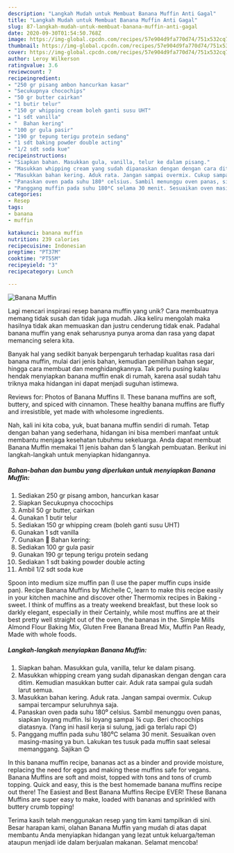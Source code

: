 ```yaml
---
description: "Langkah Mudah untuk Membuat Banana Muffin Anti Gagal"
title: "Langkah Mudah untuk Membuat Banana Muffin Anti Gagal"
slug: 87-langkah-mudah-untuk-membuat-banana-muffin-anti-gagal
date: 2020-09-30T01:54:50.768Z
image: https://img-global.cpcdn.com/recipes/57e904d9fa770d74/751x532cq70/banana-muffin-foto-resep-utama.jpg
thumbnail: https://img-global.cpcdn.com/recipes/57e904d9fa770d74/751x532cq70/banana-muffin-foto-resep-utama.jpg
cover: https://img-global.cpcdn.com/recipes/57e904d9fa770d74/751x532cq70/banana-muffin-foto-resep-utama.jpg
author: Leroy Wilkerson
ratingvalue: 3.6
reviewcount: 7
recipeingredient:
- "250 gr pisang ambon hancurkan kasar"
- "Secukupnya chocochips"
- "50 gr butter cairkan"
- "1 butir telur"
- "150 gr whipping cream boleh ganti susu UHT"
- "1 sdt vanilla"
- "  Bahan kering"
- "100 gr gula pasir"
- "190 gr tepung terigu protein sedang"
- "1 sdt baking powder double acting"
- "1/2 sdt soda kue"
recipeinstructions:
- "Siapkan bahan. Masukkan gula, vanilla, telur ke dalam pisang."
- "Masukkan whipping cream yang sudah dipanaskan dengan dengan cara ditim. Kemudian masukkan butter cair. Aduk rata sampai gula sudah larut semua."
- "Masukkan bahan kering. Aduk rata. Jangan sampai overmix. Cukup sampai tercampur seluruhnya saja."
- "Panaskan oven pada suhu 180⁰ celsius. Sambil menunggu oven panas, siapkan loyang muffin. Isi loyang sampai ¾ cup. Beri chocochips diatasnya. (Yang ini hasil kerja si sulung, jadi ga terlalu rapi 😊)"
- "Panggang muffin pada suhu 180⁰C selama 30 menit. Sesuaikan oven masing-masing ya bun. Lakukan tes tusuk pada muffin saat selesai memanggang. Sajikan 😊"
categories:
- Resep
tags:
- banana
- muffin

katakunci: banana muffin 
nutrition: 239 calories
recipecuisine: Indonesian
preptime: "PT37M"
cooktime: "PT55M"
recipeyield: "3"
recipecategory: Lunch

---
```



![Banana Muffin](https://img-global.cpcdn.com/recipes/57e904d9fa770d74/751x532cq70/banana-muffin-foto-resep-utama.jpg)

Lagi mencari inspirasi resep banana muffin yang unik? Cara membuatnya memang tidak susah dan tidak juga mudah. Jika keliru mengolah maka hasilnya tidak akan memuaskan dan justru cenderung tidak enak. Padahal banana muffin yang enak seharusnya punya aroma dan rasa yang dapat memancing selera kita.

Banyak hal yang sedikit banyak berpengaruh terhadap kualitas rasa dari banana muffin, mulai dari jenis bahan, kemudian pemilihan bahan segar, hingga cara membuat dan menghidangkannya. Tak perlu pusing kalau hendak menyiapkan banana muffin enak di rumah, karena asal sudah tahu triknya maka hidangan ini dapat menjadi suguhan istimewa.

Reviews for: Photos of Banana Muffins II. These banana muffins are soft, buttery, and spiced with cinnamon. These healthy banana muffins are fluffy and irresistible, yet made with wholesome ingredients.


Nah, kali ini kita coba, yuk, buat banana muffin sendiri di rumah. Tetap dengan bahan yang sederhana, hidangan ini bisa memberi manfaat untuk membantu menjaga kesehatan tubuhmu sekeluarga. Anda dapat membuat Banana Muffin memakai 11 jenis bahan dan 5 langkah pembuatan. Berikut ini langkah-langkah untuk menyiapkan hidangannya.

<!--inarticleads1-->

##### Bahan-bahan dan bumbu yang diperlukan untuk menyiapkan Banana Muffin:

1. Sediakan 250 gr pisang ambon, hancurkan kasar
1. Siapkan Secukupnya chocochips
1. Ambil 50 gr butter, cairkan
1. Gunakan 1 butir telur
1. Sediakan 150 gr whipping cream (boleh ganti susu UHT)
1. Gunakan 1 sdt vanilla
1. Gunakan  🥣 Bahan kering:
1. Sediakan 100 gr gula pasir
1. Gunakan 190 gr tepung terigu protein sedang
1. Sediakan 1 sdt baking powder double acting
1. Ambil 1/2 sdt soda kue


Spoon into medium size muffin pan (I use the paper muffin cups inside pan). Recipe Banana Muffins by Michelle C, learn to make this recipe easily in your kitchen machine and discover other Thermomix recipes in Baking - sweet. I think of muffins as a treaty weekend breakfast, but these look so darkly elegant, especially in their Certainly, while most muffins are at their best pretty well straight out of the oven, the bananas in the. Simple Mills Almond Flour Baking Mix, Gluten Free Banana Bread Mix, Muffin Pan Ready, Made with whole foods. 

<!--inarticleads2-->

##### Langkah-langkah menyiapkan Banana Muffin:

1. Siapkan bahan. Masukkan gula, vanilla, telur ke dalam pisang.
1. Masukkan whipping cream yang sudah dipanaskan dengan dengan cara ditim. Kemudian masukkan butter cair. Aduk rata sampai gula sudah larut semua.
1. Masukkan bahan kering. Aduk rata. Jangan sampai overmix. Cukup sampai tercampur seluruhnya saja.
1. Panaskan oven pada suhu 180⁰ celsius. Sambil menunggu oven panas, siapkan loyang muffin. Isi loyang sampai ¾ cup. Beri chocochips diatasnya. (Yang ini hasil kerja si sulung, jadi ga terlalu rapi 😊)
1. Panggang muffin pada suhu 180⁰C selama 30 menit. Sesuaikan oven masing-masing ya bun. Lakukan tes tusuk pada muffin saat selesai memanggang. Sajikan 😊


In this banana muffin recipe, bananas act as a binder and provide moisture, replacing the need for eggs and making these muffins safe for vegans. Banana Muffins are soft and moist, topped with tons and tons of crumb topping. Quick and easy, this is the best homemade banana muffins recipe out there! The Easiest and Best Banana Muffins Recipe EVER! These Banana Muffins are super easy to make, loaded with bananas and sprinkled with buttery crumb topping! 

Terima kasih telah menggunakan resep yang tim kami tampilkan di sini. Besar harapan kami, olahan Banana Muffin yang mudah di atas dapat membantu Anda menyiapkan hidangan yang lezat untuk keluarga/teman ataupun menjadi ide dalam berjualan makanan. Selamat mencoba!
